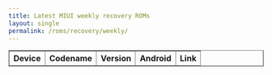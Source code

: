 ```yaml
---
title: Latest MIUI weekly recovery ROMs
layout: single
permalink: /roms/recovery/weekly/
---
```


<div class="weekly_recover">
	<script>
		$(function() {
		var sr_devices = [];
		$.getJSON('https://raw.githubusercontent.com/XiaomiFirmwareUpdater/miui-updates-tracker/master/weekly_recovery/weekly_recovery.json', function(data) {
		   $.each(data, function(i, sf) {
			  var sf_tblRow = "<tr>" + "<td style=\"text-align: left\">" + sf.device + "</td>" + "<td style=\"text-align: left\">" + sf.codename + "</td>" +
			   "<td style=\"text-align: left\">" + sf.version + "</td>" + "<td style=\"text-align: left\">" + sf.android + "</td>" + "<td style=\"text-align: left\">" + "<a href=" + sf.download + ">Download</a>" + "</td>" + "</tr>"
			   $(sf_tblRow).appendTo("#weekly_recovery tbody");
		 });
		});
		});
	</script>
	<table id="weekly_recovery" border="1">
		<thead>
			<th style="text-align: center">Device</th>
			<th style="text-align: center">Codename</th>
			<th style="text-align: center">Version</th>
			<th style="text-align: center">Android</th>
			<th style="text-align: center">Link</th>
		</thead>
		<tbody>
		</tbody>
	</table>
</div>
